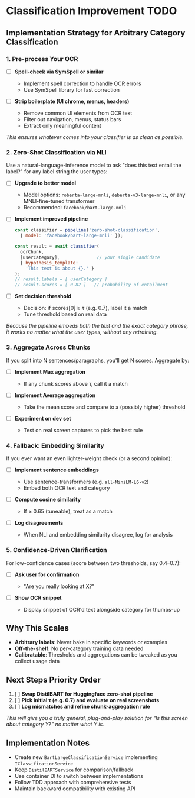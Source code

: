# Classification Improvement TODO

## Implementation Strategy for Arbitrary Category Classification

### 1. Pre-process Your OCR
- [ ] **Spell-check via SymSpell or similar**
  - Implement spell correction to handle OCR errors
  - Use SymSpell library for fast correction
  
- [ ] **Strip boilerplate (UI chrome, menus, headers)**
  - Remove common UI elements from OCR text
  - Filter out navigation, menus, status bars
  - Extract only meaningful content
  

*This ensures whatever comes into your classifier is as clean as possible.*

### 2. Zero-Shot Classification via NLI
Use a natural-language-inference model to ask "does this text entail the label?" for any label string the user types:

- [ ] **Upgrade to better model**
  - Model options: `roberta-large-mnli`, `deberta-v3-large-mnli`, or any MNLI-fine-tuned transformer
  - Recommended: `facebook/bart-large-mnli`
  
- [ ] **Implement improved pipeline**
  ```javascript
  const classifier = pipeline('zero-shot-classification',
    { model: 'facebook/bart-large-mnli' });

  const result = await classifier(
    ocrChunk,
    [userCategory],              // your single candidate
    { hypothesis_template:
      'This text is about {}.' }
  );
  // result.labels = [ userCategory ]
  // result.scores = [ 0.82 ]   // probability of entailment
  ```
  
- [ ] **Set decision threshold**
  - Decision: if scores[0] ≥ τ (e.g. 0.7), label it a match
  - Tune threshold based on real data

*Because the pipeline embeds both the text and the exact category phrase, it works no matter what the user types, without any retraining.*

### 3. Aggregate Across Chunks
If you split into N sentences/paragraphs, you'll get N scores. Aggregate by:

- [ ] **Implement Max aggregation**
  - If any chunk scores above τ, call it a match
  
- [ ] **Implement Average aggregation**  
  - Take the mean score and compare to a (possibly higher) threshold
  
- [ ] **Experiment on dev set**
  - Test on real screen captures to pick the best rule

### 4. Fallback: Embedding Similarity
If you ever want an even lighter-weight check (or a second opinion):

- [ ] **Implement sentence embeddings**
  - Use sentence-transformers (e.g. `all-MiniLM-L6-v2`)
  - Embed both OCR text and category
  
- [ ] **Compute cosine similarity**
  - If ≥ 0.65 (tuneable), treat as a match
  
- [ ] **Log disagreements**
  - When NLI and embedding similarity disagree, log for analysis

### 5. Confidence-Driven Clarification
For low-confidence cases (score between two thresholds, say 0.4–0.7):

- [ ] **Ask user for confirmation**
  - "Are you really looking at X?"
  
- [ ] **Show OCR snippet**
  - Display snippet of OCR'd text alongside category for thumbs-up

## Why This Scales
- **Arbitrary labels**: Never bake in specific keywords or examples
- **Off-the-shelf**: No per-category training data needed  
- **Calibratable**: Thresholds and aggregations can be tweaked as you collect usage data

## Next Steps Priority Order
1. [ ] **Swap DistilBART for Huggingface zero-shot pipeline**
2. [ ] **Pick initial τ (e.g. 0.7) and evaluate on real screenshots**
3. [ ] **Log mismatches and refine chunk-aggregation rule**

*This will give you a truly general, plug-and-play solution for "Is this screen about category Y?" no matter what Y is.*

## Implementation Notes
- Create new `BartLargeClassificationService` implementing `IClassificationService`
- Keep `DistilBARTService` for comparison/fallback
- Use container DI to switch between implementations
- Follow TDD approach with comprehensive tests
- Maintain backward compatibility with existing API